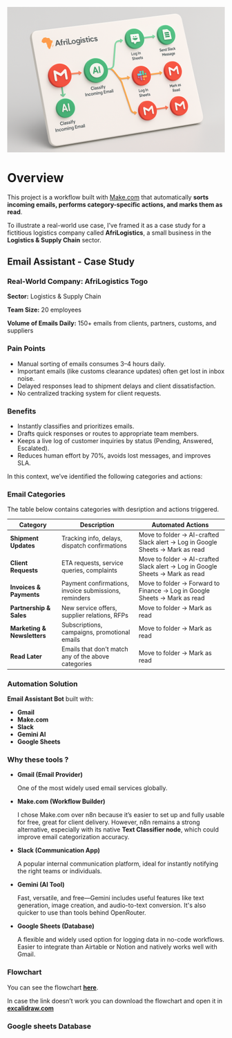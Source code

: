 ![image.png](image.png)

# Overview

This project is a workflow built with [Make.com](http://make.com/) that automatically **sorts incoming emails, performs category-specific actions, and marks them as read**.

To illustrate a real-world use case, I’ve framed it as a case study for a fictitious logistics company called **AfriLogistics**, a small business in the **Logistics & Supply Chain** sector.

## Email Assistant - Case Study

### Real-World Company: **AfriLogistics Togo**

**Sector:** Logistics & Supply Chain

**Team Size:** 20 employees

**Volume of Emails Daily:** 150+ emails from clients, partners, customs, and suppliers

### Pain Points

- Manual sorting of emails consumes 3–4 hours daily.
- Important emails (like customs clearance updates) often get lost in inbox noise.
- Delayed responses lead to shipment delays and client dissatisfaction.
- No centralized tracking system for client requests.

### Benefits

- Instantly classifies and prioritizes emails.
- Drafts quick responses or routes to appropriate team members.
- Keeps a live log of customer inquiries by status (Pending, Answered, Escalated).
- Reduces human effort by 70%, avoids lost messages, and improves SLA.

In this context, we’ve identified the following categories and actions:


### Email Categories

The table below contains categories with desription and actions triggered.

| **Category** | **Description** | **Automated Actions** |
| --- | --- | --- |
| **Shipment Updates** | Tracking info, delays, dispatch confirmations | Move to folder → AI-crafted Slack alert → Log in Google Sheets → Mark as read |
| **Client Requests** | ETA requests, service queries, complaints | Move to folder → AI-crafted Slack alert → Log in Google Sheets → Mark as read |
| **Invoices & Payments** | Payment confirmations, invoice submissions, reminders | Move to folder → Forward to Finance → Log in Google Sheets → Mark as read |
| **Partnership & Sales** | New service offers, supplier relations, RFPs | Move to folder → Mark as read |
| **Marketing & Newsletters** | Subscriptions, campaigns, promotional emails | Move to folder → Mark as read |
| **Read Later** | Emails that don't match any of the above categories | Move to folder → Mark as read |

### Automation Solution

**Email Assistant Bot** built with:

- **Gmail**
- **Make.com**
- **Slack**
- **Gemini AI**
- **Google Sheets**

### Why these tools ?

- **Gmail (Email Provider)**
    
    One of the most widely used email services globally.
    
- **Make.com (Workflow Builder)**
    
    I chose Make.com over n8n because it’s easier to set up and fully usable for free, great for client delivery. However, n8n remains a strong alternative, especially with its native **Text Classifier node**, which could improve email categorization accuracy.
    
- **Slack (Communication App)**
    
    A popular internal communication platform, ideal for instantly notifying the right teams or individuals.
    
- **Gemini (AI Tool)**
    
    Fast, versatile, and free—Gemini includes useful features like text generation, image creation, and audio-to-text conversion. It's also quicker to use than tools behind OpenRouter.
    
- **Google Sheets (Database)**
    
    A flexible and widely used option for logging data in no-code workflows. Easier to integrate than Airtable or Notion and natively works well with Gmail.
    

### Flowchart

You can see the flowchart [**here**](https://excalidraw.com/#json=28getxtJkDem7np_0TT3d,Ks7l9-WCtEgkjehx1OIoUQ).

In case the link doesn’t work you can download the flowchart and open it in [**excalidraw.com**](http://excalidraw.com/)

### Google sheets Database


